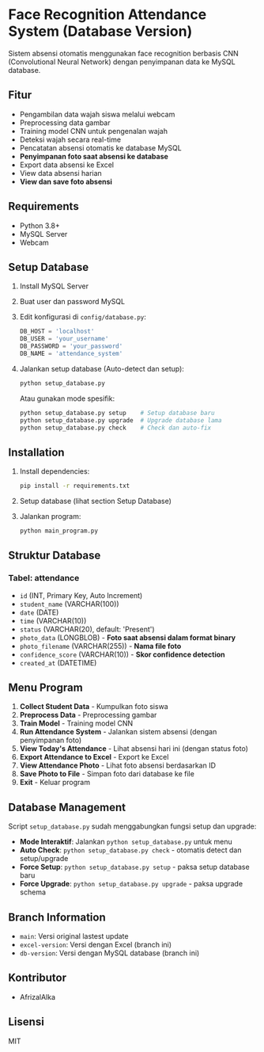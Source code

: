 # Face Recognition Attendance System (Database Version)

Sistem absensi otomatis menggunakan face recognition berbasis CNN (Convolutional Neural Network) dengan penyimpanan data ke MySQL database.

## Fitur
- Pengambilan data wajah siswa melalui webcam
- Preprocessing data gambar
- Training model CNN untuk pengenalan wajah
- Deteksi wajah secara real-time
- Pencatatan absensi otomatis ke database MySQL
- **Penyimpanan foto saat absensi ke database**
- Export data absensi ke Excel
- View data absensi harian
- **View dan save foto absensi**

## Requirements
- Python 3.8+
- MySQL Server
- Webcam

## Setup Database
1. Install MySQL Server
2. Buat user dan password MySQL
3. Edit konfigurasi di `config/database.py`:
   ```python
   DB_HOST = 'localhost'
   DB_USER = 'your_username'
   DB_PASSWORD = 'your_password'
   DB_NAME = 'attendance_system'
   ```
4. Jalankan setup database (Auto-detect dan setup):
   ```bash
   python setup_database.py
   ```
   
   Atau gunakan mode spesifik:
   ```bash
   python setup_database.py setup    # Setup database baru
   python setup_database.py upgrade  # Upgrade database lama
   python setup_database.py check    # Check dan auto-fix
   ```

## Installation
1. Install dependencies:
   ```bash
   pip install -r requirements.txt
   ```

2. Setup database (lihat section Setup Database)

3. Jalankan program:
   ```bash
   python main_program.py
   ```

## Struktur Database
### Tabel: attendance
- `id` (INT, Primary Key, Auto Increment)
- `student_name` (VARCHAR(100))
- `date` (DATE)
- `time` (VARCHAR(10))
- `status` (VARCHAR(20), default: 'Present')
- `photo_data` (LONGBLOB) - **Foto saat absensi dalam format binary**
- `photo_filename` (VARCHAR(255)) - **Nama file foto**
- `confidence_score` (VARCHAR(10)) - **Skor confidence detection**
- `created_at` (DATETIME)

## Menu Program
1. **Collect Student Data** - Kumpulkan foto siswa
2. **Preprocess Data** - Preprocessing gambar
3. **Train Model** - Training model CNN
4. **Run Attendance System** - Jalankan sistem absensi (dengan penyimpanan foto)
5. **View Today's Attendance** - Lihat absensi hari ini (dengan status foto)
6. **Export Attendance to Excel** - Export ke Excel
7. **View Attendance Photo** - Lihat foto absensi berdasarkan ID
8. **Save Photo to File** - Simpan foto dari database ke file
9. **Exit** - Keluar program

## Database Management
Script `setup_database.py` sudah menggabungkan fungsi setup dan upgrade:

- **Mode Interaktif**: Jalankan `python setup_database.py` untuk menu
- **Auto Check**: `python setup_database.py check` - otomatis detect dan setup/upgrade
- **Force Setup**: `python setup_database.py setup` - paksa setup database baru  
- **Force Upgrade**: `python setup_database.py upgrade` - paksa upgrade schema

## Branch Information
- `main`: Versi original lastest update
- `excel-version`: Versi dengan Excel (branch ini)
- `db-version`: Versi dengan MySQL database (branch ini)

## Kontributor
- AfrizalAlka

## Lisensi
MIT

